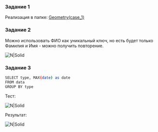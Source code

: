 ### Задание 1 
Реализация в папке: [Geometry(case_1)](Geometry(case_1))
### Задание 2
Можно использовать ФИО как уникальный ключ, но есть будет только Фамилия и Имя - можно получить повторение.

![N|Solid](http://www.imgzilla.ru/image.uploads/2016-12-25/original-9a576adc520beaa0bf7eaa2b2384c69f.png)

### Задание 3
```sh
SELECT type, MAX(date) as date 
FROM data 
GROUP BY type
```

Тест:

![N|Solid](http://www.imgzilla.ru/image.uploads/2016-12-25/original-6a35893543f974ba190fc025b6404775.png)

Результат:

![N|Solid](http://www.imgzilla.ru/image.uploads/2016-12-25/original-6b96b0c1ddb3bc83582d61164b239f17.png)
